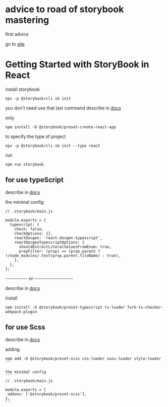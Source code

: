 # advice to road of storybook mastering

first advice

 go to  [site](https://www.learnstorybook.com/intro-to-storybook/)


# Getting Started with StoryBook in React

install storybook
```
npx -p @storybook/cli sb init
```

you don't need use that last command
 describe in  [docs](https://github.com/storybookjs/presets/tree/master/packages/preset-create-react-app)

only
````
npm install -D @storybook/preset-create-react-app
````
to specify the type of project 
```
npx -p @storybook/cli sb init --type react
```
run 
```
npm run storybook
```
## for use typeScript 
 
 describe in  [docs](https://storybook.js.org/docs/react/configure/typescript#gatsby-focus-wrapper)

the minimal config 
```
// .storybook/main.js

module.exports = {
  typescript: {
    check: false,
    checkOptions: {},
    reactDocgen: 'react-docgen-typescript',
    reactDocgenTypescriptOptions: {
      shouldExtractLiteralValuesFromEnum: true,
      propFilter: (prop) => (prop.parent ? !/node_modules/.test(prop.parent.fileName) : true),
    },
  },
};
```

----------- or -------------------

describe in  [docs](https://github.com/storybookjs/presets/tree/master/packages/preset-typescript)

install

````
npm install -D @storybook/preset-typescript ts-loader fork-ts-checker-webpack-plugin
````



## for use Scss
 
 describe in  [docs](https://github.com/storybookjs/presets/tree/master/packages/preset-scss)

 adding 
 ````
npm add -D @storybook/preset-scss css-loader sass-loader style-loader
```

the minimal config 
```
// .storybook/main.js

module.exports = {
  addons: ['@storybook/preset-scss'],
};
```
